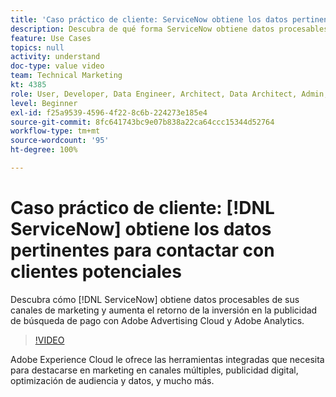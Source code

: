 ```yaml
---
title: 'Caso práctico de cliente: ServiceNow obtiene los datos pertinentes y necesarios para contactar con clientes potenciales'
description: Descubra de qué forma ServiceNow obtiene datos procesables de sus canales de marketing y cómo aumenta el retorno de la inversión en la publicidad de búsqueda de pago con Adobe Advertising Cloud y Adobe Analytics.
feature: Use Cases
topics: null
activity: understand
doc-type: value video
team: Technical Marketing
kt: 4385
role: User, Developer, Data Engineer, Architect, Data Architect, Admin, Leader
level: Beginner
exl-id: f25a9539-4596-4f22-8c6b-224273e185e4
source-git-commit: 8fc641743bc9e07b838a22ca64ccc15344d52764
workflow-type: tm+mt
source-wordcount: '95'
ht-degree: 100%

---
```


# Caso práctico de cliente: [!DNL ServiceNow] obtiene los datos pertinentes para contactar con clientes potenciales

Descubra cómo [!DNL ServiceNow] obtiene datos procesables de sus canales de marketing y aumenta el retorno de la inversión en la publicidad de búsqueda de pago con Adobe Advertising Cloud y Adobe Analytics.

>[!VIDEO](https://video.tv.adobe.com/v/36295/?quality=12&learn=on&captions=spa)

Adobe Experience Cloud le ofrece las herramientas integradas que necesita para destacarse en marketing en canales múltiples, publicidad digital, optimización de audiencia y datos, y mucho más.
